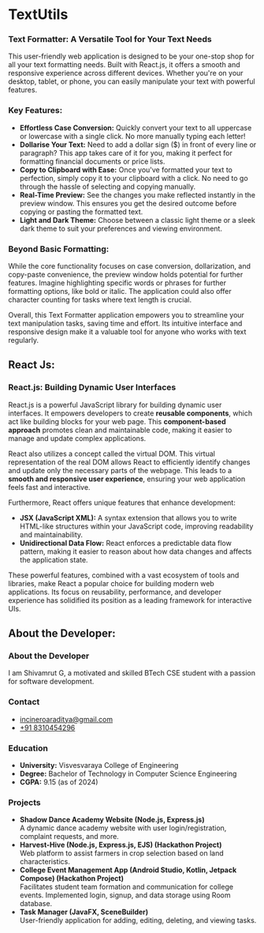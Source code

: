 # TextUtils

### Text Formatter: A Versatile Tool for Your Text Needs

This user-friendly web application is designed to be your one-stop shop for all your text formatting needs. Built with React.js, it offers a smooth and responsive experience across different devices. Whether you're on your desktop, tablet, or phone, you can easily manipulate your text with powerful features.

### Key Features:

- **Effortless Case Conversion:** Quickly convert your text to all uppercase or lowercase with a single click. No more manually typing each letter!
- **Dollarise Your Text:** Need to add a dollar sign ($) in front of every line or paragraph? This app takes care of it for you, making it perfect for formatting financial documents or price lists.
- **Copy to Clipboard with Ease:** Once you've formatted your text to perfection, simply copy it to your clipboard with a click. No need to go through the hassle of selecting and copying manually.
- **Real-Time Preview:** See the changes you make reflected instantly in the preview window. This ensures you get the desired outcome before copying or pasting the formatted text.
- **Light and Dark Theme:** Choose between a classic light theme or a sleek dark theme to suit your preferences and viewing environment.

### Beyond Basic Formatting:

While the core functionality focuses on case conversion, dollarization, and copy-paste convenience, the preview window holds potential for further features. Imagine highlighting specific words or phrases for further formatting options, like bold or italic. The application could also offer character counting for tasks where text length is crucial.

Overall, this Text Formatter application empowers you to streamline your text manipulation tasks, saving time and effort. Its intuitive interface and responsive design make it a valuable tool for anyone who works with text regularly.

## React Js:

### React.js: Building Dynamic User Interfaces

React.js is a powerful JavaScript library for building dynamic user interfaces. It empowers developers to create **reusable components**, which act like building blocks for your web page. This **component-based approach** promotes clean and maintainable code, making it easier to manage and update complex applications.

React also utilizes a concept called the virtual DOM. This virtual representation of the real DOM allows React to efficiently identify changes and update only the necessary parts of the webpage. This leads to a **smooth and responsive user experience**, ensuring your web application feels fast and interactive.

Furthermore, React offers unique features that enhance development:

- **JSX (JavaScript XML):** A syntax extension that allows you to write HTML-like structures within your JavaScript code, improving readability and maintainability.
- **Unidirectional Data Flow:** React enforces a predictable data flow pattern, making it easier to reason about how data changes and affects the application state.

These powerful features, combined with a vast ecosystem of tools and libraries, make React a popular choice for building modern web applications. Its focus on reusability, performance, and developer experience has solidified its position as a leading framework for interactive UIs.

## About the Developer:

### About the Developer

I am Shivamrut G, a motivated and skilled BTech CSE student with a passion for software development.

### Contact

- [incineroaraditya@gmail.com](mailto:incineroaraditya@gmail.com)
- [+91 8310454296](tel:+918310454296)

### Education

- **University:** Visvesvaraya College of Engineering
- **Degree:** Bachelor of Technology in Computer Science Engineering
- **CGPA:** 9.15 (as of 2024)

### Projects

- **Shadow Dance Academy Website (Node.js, Express.js)**  
  A dynamic dance academy website with user login/registration, complaint requests, and more.
- **Harvest-Hive (Node.js, Express.js, EJS) (Hackathon Project)**  
  Web platform to assist farmers in crop selection based on land characteristics.
- **College Event Management App (Android Studio, Kotlin, Jetpack Compose) (Hackathon Project)**  
  Facilitates student team formation and communication for college events. Implemented login, signup, and data storage using Room database.
- **Task Manager (JavaFX, SceneBuilder)**  
  User-friendly application for adding, editing, deleting, and viewing tasks.

